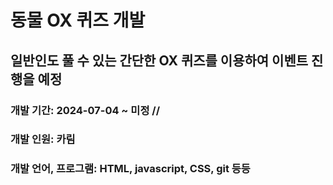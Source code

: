 # 동물 OX 퀴즈 개발

## 일반인도 풀 수 있는 간단한 OX 퀴즈를 이용하여 이벤트 진행을 예정

### 개발 기간: 2024-07-04 ~ 미정 //

### 개발 인원: 카림

### 개발 언어, 프로그램: HTML, javascript, CSS, git 등등
